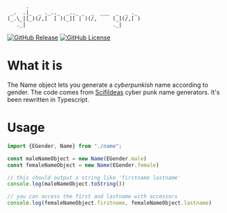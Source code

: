 ```
      .
 _.  .|_  _ ._.._  _.._ _  _  ___  _  _ ._
(_.\_|[_)(/,[  [ )(_][ | )(/,     (_](/,[ )
   ._|                            ._|
```

[![GitHub Release](https://github-basic-badges.herokuapp.com/release/UndergroundSociety-xyz/cybername-gen.svg)]()
[![GitHub License](https://github-basic-badges.herokuapp.com/license/UndergroundSociety-xyz/cybername-gen.svg)]()

# What it is

The Name object lets you generate a _cyberpunkish_ name according to gender.
The code comes from [ScifiIdeas](https://www.scifiideas.com/) cyber punk name generators. It's been rewritten in Typescript.

# Usage

```typescript
import {EGender, Name} from "./name";

const maleNameObject = new Name(EGender.male)
const femaleNameObject = new Name(EGender.female)

// this should output a string like 'firstname lastname'
console.log(maleNameObject.toString())

// you can access the first and lastname with accessors
console.log(femaleNameObject.firstname, femaleNameObject.lastname)
```